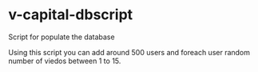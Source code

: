 # v-capital-dbscript
Script for populate the database

Using this script you can add around 500 users and foreach user random number of viedos between 1 to 15.
